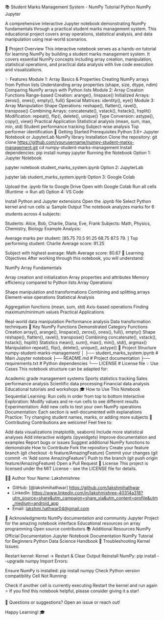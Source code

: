📚 Student Marks Management System - NumPy Tutorial
Python NumPy Jupyter

A comprehensive interactive Jupyter notebook demonstrating NumPy fundamentals through a practical student marks management system. This educational project covers array operations, statistical analysis, and data manipulation using real-world scenarios.

🎯 Project Overview
This interactive notebook serves as a hands-on tutorial for learning NumPy by building a student marks management system. It covers essential NumPy concepts including array creation, manipulation, statistical operations, and practical data analysis with live code execution and visualizations.

✨ Features
Module 1: Array Basics & Properties
Creating NumPy arrays from Python lists
Understanding array properties (shape, size, dtype, ndim)
Comparing NumPy arrays with Python lists
Module 2: Array Creation Functions
Range-based Creation: arange(), linspace()
Initialized Arrays: zeros(), ones(), empty(), full()
Special Matrices: identity(), eye()
Module 3: Array Manipulation
Shape Operations: reshape(), flatten(), ravel(), transpose()
Combining Arrays: concatenate(), vstack(), hstack(), hsplit()
Modification: repeat(), flip(), delete(), unique()
Type Conversion: astype(), copy(), view()
Practical Application
Statistical analysis (mean, sum, max, min, std)
Student performance tracking
Subject-wise analysis
Top performer identification
🚀 Getting Started
Prerequisites
Python 3.6+
Jupyter Notebook or JupyterLab
NumPy library
Installation
Clone the repository:
git clone https://github.com/yourusername/numpy-student-marks-management.git
cd numpy-student-marks-management
Install dependencies:
pip install numpy jupyter
Running the Notebook
Option 1: Jupyter Notebook

jupyter notebook student_marks_system.ipynb
Option 2: JupyterLab

jupyter lab student_marks_system.ipynb
Option 3: Google Colab

Upload the .ipynb file to Google Drive
Open with Google Colab
Run all cells (Runtime → Run all)
Option 4: VS Code

Install Python and Jupyter extensions
Open the .ipynb file
Select Python kernel and run cells
📊 Sample Output
The notebook analyzes marks for 6 students across 4 subjects:

Students: Alice, Bob, Charlie, Diana, Eve, Frank
Subjects: Math, Physics, Chemistry, Biology
Example Analysis:

Average marks per student: [85.75 70.5  91.25 68.75 87.5  79.  ]
Top performing student: Charlie
Average score: 91.25

Subject with highest average: Math
Average score: 80.67
📖 Learning Objectives
After working through this notebook, you will understand:

NumPy Array Fundamentals

Array creation and initialization
Array properties and attributes
Memory efficiency compared to Python lists
Array Operations

Shape manipulation and transformations
Combining and splitting arrays
Element-wise operations
Statistical Analysis

Aggregation functions (mean, sum, std)
Axis-based operations
Finding maximum/minimum values
Practical Applications

Real-world data manipulation
Performance analysis
Data transformation techniques
🔧 Key NumPy Functions Demonstrated
Category	Functions
Creation	array(), arange(), linspace(), zeros(), ones(), full(), empty()
Shape	reshape(), flatten(), ravel(), transpose()
Combining	concatenate(), vstack(), hstack(), hsplit()
Statistics	mean(), sum(), max(), min(), std(), argmax()
Manipulation	repeat(), flip(), delete(), unique(), astype()
📁 Project Structure
numpy-student-marks-management/
│
├── student_marks_system.ipynb    # Main Jupyter notebook
├── README.md                      # Project documentation
├── requirements.txt               # Python dependencies
└── LICENSE                        # License file
💡 Use Cases
This notebook structure can be adapted for:

Academic grade management systems
Sports statistics tracking
Sales performance analysis
Scientific data processing
Financial data analysis
Educational tutorials and workshops
🎓 How to Use This Notebook
Sequential Learning: Run cells in order from top to bottom
Interactive Exploration: Modify values and re-run cells to see different results
Experimentation: Add new cells to test your own NumPy operations
Documentation: Each section is well-documented with explanations
Practice: Try changing student names, marks, or adding more subjects
🤝 Contributing
Contributions are welcome! Feel free to:

Add data visualizations (matplotlib, seaborn)
Include more statistical analyses
Add interactive widgets (ipywidgets)
Improve documentation and examples
Report bugs or issues
Suggest additional NumPy functions to demonstrate
How to Contribute
Fork the repository
Create your feature branch (git checkout -b feature/AmazingFeature)
Commit your changes (git commit -m 'Add some AmazingFeature')
Push to the branch (git push origin feature/AmazingFeature)
Open a Pull Request
📝 License
This project is licensed under the MIT License - see the LICENSE file for details.

👨‍💻 Author
Your Name: Lakshmishree
- GitHub: [@lakshmihathwar] https://github.com/lakshmihathwar
- LinkedIn: https://www.linkedin.com/in/lakshmishree-40314a318?utm_source=share&utm_campaign=share_via&utm_content=profile&utm_medium=android_app
- Email: lakshmi.hathwar04@gmail.com

🙏 Acknowledgments
NumPy documentation and community
Jupyter Project for the amazing notebook interface
Educational resources on array programming
Open source contributors
📚 Additional Resources
NumPy Official Documentation
Jupyter Notebook Documentation
NumPy Tutorial for Beginners
Python Data Science Handbook
🐛 Troubleshooting
Kernel Issues:

Restart kernel: Kernel → Restart & Clear Output
Reinstall NumPy: pip install --upgrade numpy
Import Errors:

Ensure NumPy is installed: pip install numpy
Check Python version compatibility
Cell Not Running:

Check if another cell is currently executing
Restart the kernel and run again
⭐ If you find this notebook helpful, please consider giving it a star!

📧 Questions or suggestions? Open an issue or reach out!


Happy Learning! 🎓
